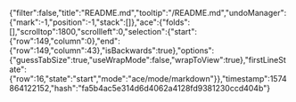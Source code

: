 {"filter":false,"title":"README.md","tooltip":"/README.md","undoManager":{"mark":-1,"position":-1,"stack":[]},"ace":{"folds":[],"scrolltop":1800,"scrollleft":0,"selection":{"start":{"row":149,"column":0},"end":{"row":149,"column":43},"isBackwards":true},"options":{"guessTabSize":true,"useWrapMode":false,"wrapToView":true},"firstLineState":{"row":16,"state":"start","mode":"ace/mode/markdown"}},"timestamp":1574864122152,"hash":"fa5b4ac5e314d6d4062a4128fd9381230ccd404b"}